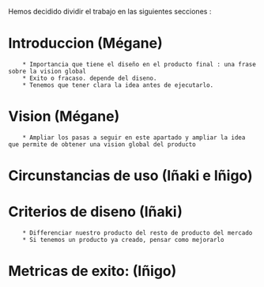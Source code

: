 Hemos decidido dividir el trabajo en las siguientes secciones : 
# Introduccion (Mégane) 
		* Importancia que tiene el diseño en el producto final : una frase sobre la vision global 
		* Exito o fracaso. depende del diseno. 
		* Tenemos que tener clara la idea antes de ejecutarlo. 
# Vision (Mégane)
		* Ampliar los pasas a seguir en este apartado y ampliar la idea que permite de obtener una vision global del producto 
# Circunstancias de uso (Iñaki e Iñigo) 
# Criterios de diseno (Iñaki)
		* Differenciar nuestro producto del resto de producto del mercado
		* Si tenemos un producto ya creado, pensar como mejorarlo
# Metricas de exito: (Iñigo) 